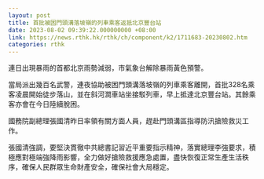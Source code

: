 ```yaml
---
layout: post
title: 首批被困門頭溝落坡嶺的列車乘客返抵北京豐台站
date: 2023-08-02 09:39:22.000000000 +08:00
link: https://news.rthk.hk/rthk/ch/component/k2/1711683-20230802.htm
categories: rthk
---
```


連日出現暴雨的首都北京雨勢減弱，市氣象台解除暴雨黃色預警。

當局派出幾百名武警，連夜協助被困門頭溝落坡嶺的列車乘客離開，首批328名乘客凌晨開始徒步落山，並在斜河澗車站坐接駁列車，早上抵達北京豐台站。其餘乘客亦會在今日陸續脫困。

國務院副總理張國清昨日率領有關方面人員，趕赴門頭溝區指導防汛搶險救災工作。

張國清強調，要堅決貫徹中共總書記習近平重要指示精神，落實總理李強要求，積極應對極端強降雨影響，全力做好搶險救援應急處置，盡快恢復正常生產生活秩序，確保人民群眾生命財產安全，確保社會大局穩定。
